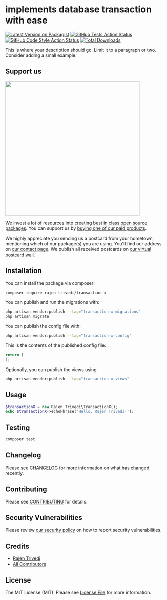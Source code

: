 # implements database transaction with ease

[![Latest Version on Packagist](https://img.shields.io/packagist/v/rajen-trivedi/transaction-x.svg?style=flat-square)](https://packagist.org/packages/rajen-trivedi/transaction-x)
[![GitHub Tests Action Status](https://img.shields.io/github/actions/workflow/status/rajen-trivedi/transaction-x/run-tests.yml?branch=main&label=tests&style=flat-square)](https://github.com/rajen-trivedi/transaction-x/actions?query=workflow%3Arun-tests+branch%3Amain)
[![GitHub Code Style Action Status](https://img.shields.io/github/actions/workflow/status/rajen-trivedi/transaction-x/fix-php-code-style-issues.yml?branch=main&label=code%20style&style=flat-square)](https://github.com/rajen-trivedi/transaction-x/actions?query=workflow%3A"Fix+PHP+code+style+issues"+branch%3Amain)
[![Total Downloads](https://img.shields.io/packagist/dt/rajen-trivedi/transaction-x.svg?style=flat-square)](https://packagist.org/packages/rajen-trivedi/transaction-x)

This is where your description should go. Limit it to a paragraph or two. Consider adding a small example.

## Support us

[<img src="https://github-ads.s3.eu-central-1.amazonaws.com/transaction-x.jpg?t=1" width="419px" />](https://spatie.be/github-ad-click/transaction-x)

We invest a lot of resources into creating [best in class open source packages](https://spatie.be/open-source). You can support us by [buying one of our paid products](https://spatie.be/open-source/support-us).

We highly appreciate you sending us a postcard from your hometown, mentioning which of our package(s) you are using. You'll find our address on [our contact page](https://spatie.be/about-us). We publish all received postcards on [our virtual postcard wall](https://spatie.be/open-source/postcards).

## Installation

You can install the package via composer:

```bash
composer require rajen-trivedi/transaction-x
```

You can publish and run the migrations with:

```bash
php artisan vendor:publish --tag="transaction-x-migrations"
php artisan migrate
```

You can publish the config file with:

```bash
php artisan vendor:publish --tag="transaction-x-config"
```

This is the contents of the published config file:

```php
return [
];
```

Optionally, you can publish the views using

```bash
php artisan vendor:publish --tag="transaction-x-views"
```

## Usage

```php
$transactionX = new Rajen Trivedi\TransactionX();
echo $transactionX->echoPhrase('Hello, Rajen Trivedi!');
```

## Testing

```bash
composer test
```

## Changelog

Please see [CHANGELOG](CHANGELOG.md) for more information on what has changed recently.

## Contributing

Please see [CONTRIBUTING](CONTRIBUTING.md) for details.

## Security Vulnerabilities

Please review [our security policy](../../security/policy) on how to report security vulnerabilities.

## Credits

- [Rajen Trivedi](https://github.com/rajen.trivedi)
- [All Contributors](../../contributors)

## License

The MIT License (MIT). Please see [License File](LICENSE.md) for more information.
